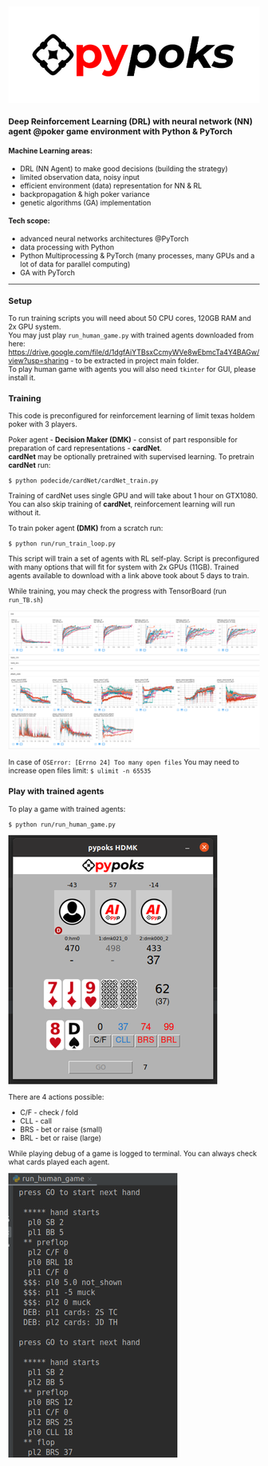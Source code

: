![](images/pypoks_logo.png)

### Deep Reinforcement Learning (DRL) with neural network (NN) agent @poker game environment with Python & PyTorch

#### Machine Learning areas:
- DRL (NN Agent) to make good decisions (building the strategy)
- limited observation data, noisy input
- efficient environment (data) representation for NN & RL 
- backpropagation & high poker variance
- genetic algorithms (GA) implementation  

#### Tech scope:
- advanced neural networks architectures @PyTorch
- data processing with Python
- Python Multiprocessing & PyTorch (many processes, many GPUs and a lot of data for parallel computing)
- GA with PyTorch

---

### Setup

To run training scripts you will need about 50 CPU cores, 120GB RAM and 2x GPU system.<br>
You may just play `run_human_game.py` with trained agents downloaded from here:<br>
https://drive.google.com/file/d/1dgfAiYTBsxCcmyWVe8wEbmcTa4Y4BAGw/view?usp=sharing - to be extracted in project main folder.<br>
To play human game with agents you will also need `tkinter` for GUI, please install it.


### Training
This code is preconfigured for reinforcement learning of limit texas holdem poker with 3 players.<br>

Poker agent - **Decision Maker (DMK)** - consist of part responsible for preparation of card representations - **cardNet**.<br>
**cardNet** may be optionally pretrained with supervised learning. To pretrain **cardNet** run:

```
$ python podecide/cardNet/cardNet_train.py
```
Training of cardNet uses single GPU and will take about 1 hour on GTX1080.
You can also skip training of **cardNet**, reinforcement learning will run without it.

To train poker agent **(DMK)** from a scratch run:

```
$ python run/run_train_loop.py
```

This script will train a set of agents with RL self-play. Script is preconfigured with many options that will fit for system with 2x GPUs (11GB).
Trained agents available to download with a link above took about 5 days to train.<br>

While training, you may check the progress with TensorBoard (run `run_TB.sh`)

![](images/pypoksTB.png)

In case of `OSError: [Errno 24] Too many open files` You may need to increase open files limit: `$ ulimit -n 65535`

### Play with trained agents

To play a game with trained agents:
```
$ python run/run_human_game.py
```
![](images/pypoks_HDMK.png)

There are 4 actions possible:
- C/F - check / fold
- CLL - call
- BRS - bet or raise (small)
- BRL - bet or raise (large)

While playing debug of a game is logged to terminal. You can always check what cards played each agent.

![](images/terminal_HDMK.png)
